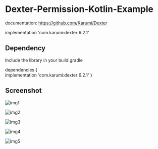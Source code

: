 # Dexter-Permission-Kotlin-Example

documentation:
https://github.com/Karumi/Dexter

implementation 'com.karumi:dexter:6.2.1'

## Dependency
Include the library in your build.gradle

dependencies {<br>
    implementation 'com.karumi:dexter:6.2.1'
}

## Screenshot

![img1](dexter.jpg?raw=true)

![img2](dexter2.jpg?raw=true)

![img3](dexter3.jpg?raw=true)

![img4](dexter4.jpg?raw=true)

![img5](dexter5.jpg?raw=true)
